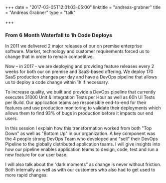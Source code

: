+++
date = "2017-03-05T12:01:03-05:00"
linktitle = "andreas-grabner"
title = "Andreas Grabner"
type = "talk"

+++

<div class="span-15  ">
  <div class="span-15  last ">
  <h3>From 6 Month Waterfall to 1h Code Deploys</h3>

<p>In 2011 we delivered 2 major releases of our on premise enterprise software. Market, technology and customer requirements forced us to change that in order to remain competitive.</p>

<p>Now – in 2017 - we are deploying and providing feature releases every 2 weeks for both our on premise and SaaS-based offering. We deploy 170 SaaS production changes per day and have a DevOps pipeline that allows us to deploy a code change within 1h if necessary.</p>

<p>To increase quality, we built and provide a DevOps pipeline that currently executes 31000 Unit & Integration Tests per Hour as well as 60h UI Tests per Build. Our application teams are responsible end-to-end for their features and use production monitoring to validate their deployments which allows them to find 93% of bugs in production before it impacts our end users.</p>

<p>In this session I explain how this transformation worked from both "Top Down" as well as "Bottom Up" in our organization. A key component was the 4 people strong DevOps Team who developed and "sell" their DevOps Pipeline to the globally distributed application teams. I will give insights into how our pipeline enables application teams to design, code, test and run a new feature for our user base.</p>

<p>I will also talk about the “dark moments” as change is never without friction. Both internally as well as with our customers who also had to get used to more rapid changes.</p>

  </div>
</div>

